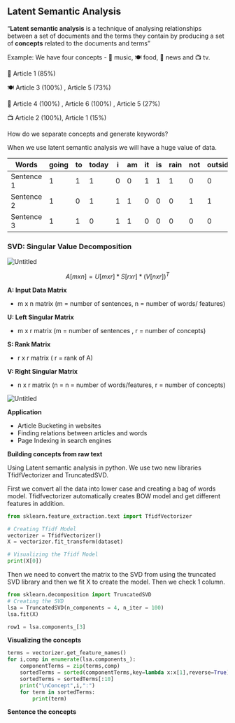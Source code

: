 ## **Latent Semantic Analysis**

“**Latent semantic analysis** is a technique of analysing relationships between a set of documents and the terms they contain by producing a set of **concepts** related to the documents and terms”

Example: We have four concepts - 🎵 music, 🍽️ food, 📰 news and 📺 tv.

🎵 Article 1 (85%)

🍽️ Article 3 (100%) , Article 5 (73%)

📰 Article 4 (100%) , Article 6 (100%) , Article 5 (27%)

📺 Article 2 (100%), Article 1 (15%)

How do we separate concepts and generate keywords?

When we use latent semantic analysis we will have a huge value of  data.

| Words | going | to | today | i | am | it | is | rain | not | outside |
| --- | --- | --- | --- | --- | --- | --- | --- | --- | --- | --- |
| Sentence 1 | 1 | 1 | 1 | 0 | 0 | 1 | 1 | 1 | 0 | 0 |
| Sentence 2 | 1 | 0 | 1 | 1 | 1 | 0 | 0 | 0 | 1 | 1 |
| Sentence 3 | 1 | 1 | 0 | 1 | 1 | 0 | 0 | 0 | 0 | 0 |

### SVD: Singular Value Decomposition

![Untitled](https://s3-us-west-2.amazonaws.com/secure.notion-static.com/51eb880f-19b5-4de9-90d9-680025516f9b/Untitled.png)

$$
A[mxn] = U[mxr] * S[rxr] * (V[nxr])^T
$$

**A: Input Data Matrix**

- m x n matrix (m = number of sentences, n = number of words/ features)

**U: Left Singular Matrix**

- m x r matrix (m = number of sentences , r = number of concepts)

**S: Rank Matrix**

- r x r matrix ( r = rank of A)

**V: Right Singular Matrix**

- n x r matrix (n = n = number of words/features, r = number of concepts)

![Untitled](https://s3-us-west-2.amazonaws.com/secure.notion-static.com/61061940-bdfc-468f-bb28-8a4f295d9f47/Untitled.png)

**Application**

- Article Bucketing in websites
- Finding relations between articles and words
- Page Indexing in search engines

**Building concepts from raw text**

Using Latent semantic analysis in python. We use two new libraries TfidfVectorizer and TruncatedSVD.

First we convert all the data into lower case and creating a bag of words model. Tfidfvectorizer automatically creates BOW model and get different features in addition. 

```python
from sklearn.feature_extraction.text import TfidfVectorizer

# Creating Tfidf Model
vectorizer = TfidfVectorizer()
X = vectorizer.fit_transform(dataset)

# Visualizing the Tfidf Model
print(X[0])
```

Then we need to convert the matrix to the SVD from using the truncated SVD library and then we fit X to create the model. Then we check 1 column.

```python
from sklearn.decomposition import TruncatedSVD
# Creating the SVD
lsa = TruncatedSVD(n_components = 4, n_iter = 100)
lsa.fit(X)

row1 = lsa.components_[3]
```

**Visualizing the concepts**

```python
terms = vectorizer.get_feature_names()
for i,comp in enumerate(lsa.components_):
    componentTerms = zip(terms,comp)
    sortedTerms = sorted(componentTerms,key=lambda x:x[1],reverse=True)
    sortedTerms = sortedTerms[:10]
    print("\nConcept",i,":")
    for term in sortedTerms:
        print(term)
```

**Sentence the concepts**
